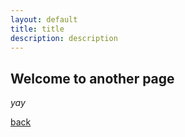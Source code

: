 ```yaml
---
layout: default
title: title
description: description
---
```


## Welcome to another page

_yay_

[back](./)
